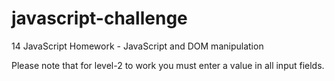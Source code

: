 # javascript-challenge
14 JavaScript Homework - JavaScript and DOM manipulation  
  
Please note that for level-2 to work you must enter a value in all input fields.
